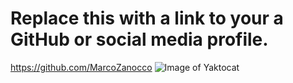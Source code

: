 # Replace this with a link to your a GitHub or social media profile.
https://github.com/MarcoZanocco
![Image of Yaktocat](https://octodex.github.com/images/yaktocat.png)

